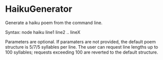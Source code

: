 # HaikuGenerator
Generate a haiku poem from the command line.

Syntax:  node haiku line1 line2 .. lineX

Parameters are optional. If paramaters are not provided, the default poem structure is 5/7/5 syllables per line.
The user can request  line lengths up to 100 syllables; requests exceeding 100 are reverted to the default structure.
